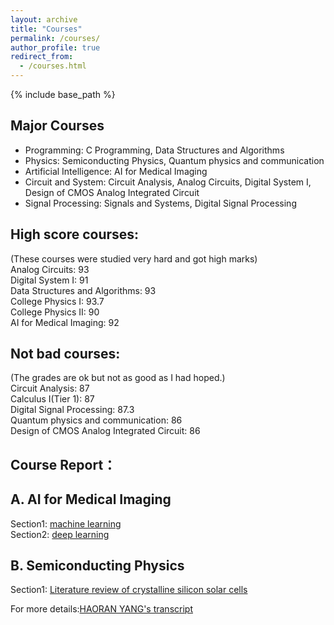 ```yaml
---
layout: archive
title: "Courses"
permalink: /courses/
author_profile: true
redirect_from:
  - /courses.html
---
```


{% include base_path %}


## Major Courses
* Programming: C Programming, Data Structures and Algorithms
* Physics: Semiconducting Physics, Quantum physics and communication
* Artificial Intelligence: AI for Medical Imaging
* Circuit and System: Circuit Analysis, Analog Circuits, Digital System I, Design of CMOS Analog Integrated Circuit
* Signal Processing: Signals and Systems, Digital Signal Processing

## High score courses:
(These courses were studied very hard and got high marks)<br>
Analog Circuits: 93<br>
Digital System I: 91<br>
Data Structures and Algorithms: 93<br>
College Physics I: 93.7<br>
College Physics II: 90<br>
AI for Medical Imaging: 92<br>

## Not bad courses:
(The grades are ok but not as good as I had hoped.)<br>
Circuit Analysis: 87<br>
Calculus I(Tier 1): 87<br>
Digital Signal Processing: 87.3<br>
Quantum physics and communication: 86<br>
Design of CMOS Analog Integrated Circuit: 86<br>

## Course Report：
## A. AI for Medical Imaging
Section1: [machine learning](../assets/course_report_AFMI_ML)<br>
Section2: [deep learning](../assets/course_report_AFMI_DL)<br>
## B. Semiconducting Physics
Section1: [Literature review of crystalline silicon solar cells](../assets/course_report_SP)<br>

For more details:[HAORAN YANG's transcript](../assets/Haoran_Yang_transcript.pdf)
